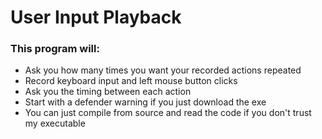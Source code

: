 # User Input Playback
### This program will:
- Ask you how many times you want your recorded actions repeated
- Record keyboard input and left mouse button clicks
- Ask you the timing between each action
- Start with a defender warning if you just download the exe
-   You can just compile from source and read the code if you don't trust my executable
